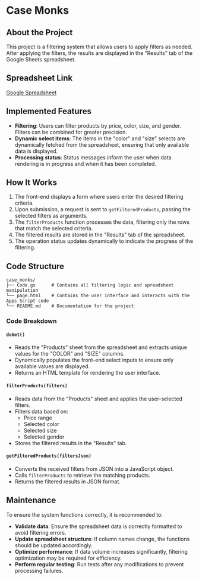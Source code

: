 # Case Monks

## About the Project

This project is a filtering system that allows users to apply filters as needed. After applying the filters, the results are displayed in the "Results" tab of the Google Sheets spreadsheet.

## Spreadsheet Link
[Google Spreadsheet](https://docs.google.com/spreadsheets/d/1HvhEgpobk5xg7CecbAxZsLB7IKSS3ef6ZDIT87N9bME/edit?usp=sharing)

## Implemented Features

- **Filtering**: Users can filter products by price, color, size, and gender. Filters can be combined for greater precision.
- **Dynamic select items**: The items in the "color" and "size" selects are dynamically fetched from the spreadsheet, ensuring that only available data is displayed.
- **Processing status**: Status messages inform the user when data rendering is in progress and when it has been completed.

## How It Works

1. The front-end displays a form where users enter the desired filtering criteria.
2. Upon submission, a request is sent to `getFilteredProducts`, passing the selected filters as arguments.
3. The `filterProducts` function processes the data, filtering only the rows that match the selected criteria.
4. The filtered results are stored in the "Results" tab of the spreadsheet.
5. The operation status updates dynamically to indicate the progress of the filtering.

## Code Structure

```
case_monks/
├── Code.gs      # Contains all filtering logic and spreadsheet manipulation
└── page.html    # Contains the user interface and interacts with the Apps Script code
└── README.md    # Documentation for the project
```

### **Code Breakdown**

#### `doGet()`
- Reads the "Products" sheet from the spreadsheet and extracts unique values for the "COLOR" and "SIZE" columns.
- Dynamically populates the front-end select inputs to ensure only available values are displayed.
- Returns an HTML template for rendering the user interface.

#### `filterProducts(filters)`
- Reads data from the "Products" sheet and applies the user-selected filters.
- Filters data based on:
  - Price range
  - Selected color
  - Selected size
  - Selected gender
- Stores the filtered results in the "Results" tab.

#### `getFilteredProducts(filtersJson)`
- Converts the received filters from JSON into a JavaScript object.
- Calls `filterProducts` to retrieve the matching products.
- Returns the filtered results in JSON format.

## Maintenance

To ensure the system functions correctly, it is recommended to:
- **Validate data**: Ensure the spreadsheet data is correctly formatted to avoid filtering errors.
- **Update spreadsheet structure**: If column names change, the functions should be updated accordingly.
- **Optimize performance**: If data volume increases significantly, filtering optimization may be required for efficiency.
- **Perform regular testing**: Run tests after any modifications to prevent processing failures.



